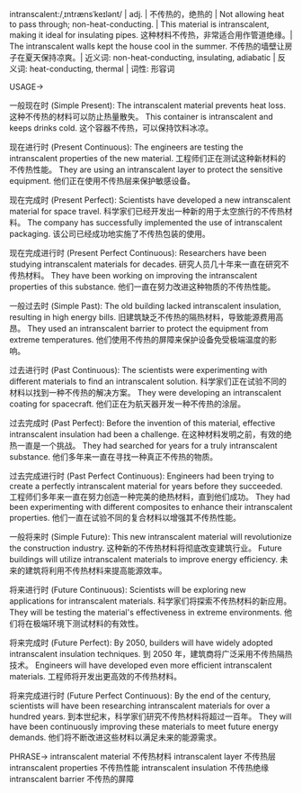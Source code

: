 intranscalent:/ˌɪntrænsˈkeɪlənt/ | adj. | 不传热的，绝热的 | Not allowing heat to pass through; non-heat-conducting.  | This material is intranscalent, making it ideal for insulating pipes. 这种材料不传热，非常适合用作管道绝缘。| The intranscalent walls kept the house cool in the summer. 不传热的墙壁让房子在夏天保持凉爽。| 近义词: non-heat-conducting, insulating, adiabatic | 反义词: heat-conducting, thermal | 词性: 形容词

USAGE->

一般现在时 (Simple Present):
The intranscalent material prevents heat loss.  这种不传热的材料可以防止热量散失。
This container is intranscalent and keeps drinks cold. 这个容器不传热，可以保持饮料冰凉。


现在进行时 (Present Continuous):
The engineers are testing the intranscalent properties of the new material. 工程师们正在测试这种新材料的不传热性能。
They are using an intranscalent layer to protect the sensitive equipment. 他们正在使用不传热层来保护敏感设备。


现在完成时 (Present Perfect):
Scientists have developed a new intranscalent material for space travel. 科学家们已经开发出一种新的用于太空旅行的不传热材料。
The company has successfully implemented the use of intranscalent packaging. 该公司已经成功地实施了不传热包装的使用。


现在完成进行时 (Present Perfect Continuous):
Researchers have been studying intranscalent materials for decades.  研究人员几十年来一直在研究不传热材料。
They have been working on improving the intranscalent properties of this substance. 他们一直在努力改进这种物质的不传热性能。


一般过去时 (Simple Past):
The old building lacked intranscalent insulation, resulting in high energy bills.  旧建筑缺乏不传热的隔热材料，导致能源费用高昂。
They used an intranscalent barrier to protect the equipment from extreme temperatures. 他们使用不传热的屏障来保护设备免受极端温度的影响。


过去进行时 (Past Continuous):
The scientists were experimenting with different materials to find an intranscalent solution. 科学家们正在试验不同的材料以找到一种不传热的解决方案。
They were developing an intranscalent coating for spacecraft. 他们正在为航天器开发一种不传热的涂层。


过去完成时 (Past Perfect):
Before the invention of this material, effective intranscalent insulation had been a challenge. 在这种材料发明之前，有效的绝热一直是一个挑战。
They had searched for years for a truly intranscalent substance. 他们多年来一直在寻找一种真正不传热的物质。


过去完成进行时 (Past Perfect Continuous):
Engineers had been trying to create a perfectly intranscalent material for years before they succeeded.  工程师们多年来一直在努力创造一种完美的绝热材料，直到他们成功。
They had been experimenting with different composites to enhance their intranscalent properties. 他们一直在试验不同的复合材料以增强其不传热性能。



一般将来时 (Simple Future):
This new intranscalent material will revolutionize the construction industry. 这种新的不传热材料将彻底改变建筑行业。
Future buildings will utilize intranscalent materials to improve energy efficiency. 未来的建筑将利用不传热材料来提高能源效率。


将来进行时 (Future Continuous):
Scientists will be exploring new applications for intranscalent materials. 科学家们将探索不传热材料的新应用。
They will be testing the material's effectiveness in extreme environments. 他们将在极端环境下测试材料的有效性。


将来完成时 (Future Perfect):
By 2050, builders will have widely adopted intranscalent insulation techniques. 到 2050 年，建筑商将广泛采用不传热隔热技术。
Engineers will have developed even more efficient intranscalent materials. 工程师将开发出更高效的不传热材料。


将来完成进行时 (Future Perfect Continuous):
By the end of the century, scientists will have been researching intranscalent materials for over a hundred years. 到本世纪末，科学家们研究不传热材料将超过一百年。
They will have been continuously improving these materials to meet future energy demands. 他们将不断改进这些材料以满足未来的能源需求。


PHRASE->
intranscalent material 不传热材料
intranscalent layer 不传热层
intranscalent properties 不传热性能
intranscalent insulation 不传热绝缘
intranscalent barrier 不传热的屏障
